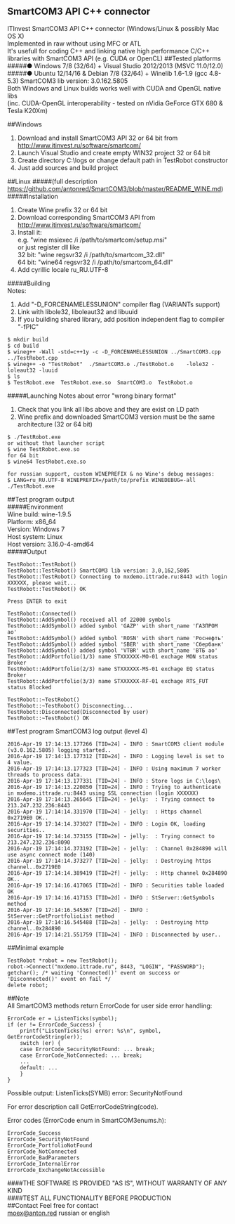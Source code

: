 ## SmartCOM3 API C++ connector
ITInvest SmartCOM3 API C++ connector (Windows/Linux & possibly Mac OS X)    
Implemented in raw without using MFC or ATL		
It's usefull for coding C++ and linking native high performance C/C++ libraries with SmartCOM3 API (e.g. CUDA or OpenCL)
##Tested platforms
#####● Windows 7/8 (32/64) + Visual Studio 2012/2013 (MSVC 11.0/12.0)
#####● Ubuntu 12/14/16 & Debian 7/8 (32/64) + Winelib 1.6-1.9 (gcc 4.8-5.3)	
SmartCOM3 lib version: 3.0.162.5805     
Both Windows and Linux builds works well with CUDA and OpenGL native libs       
(inc. CUDA-OpenGL interoperability - tested on nVidia GeForce GTX 680 & Tesla K20Xm)

##Windows
1. Download and install SmartCOM3 API 32 or 64 bit from http://www.itinvest.ru/software/smartcom/
2. Launch Visual Studio and create empty WIN32 project 32 or 64 bit
3. Create directory C:\logs or change default path in TestRobot constructor
4. Just add sources and build project

##Linux
#####(full description https://github.com/antonred/SmartCOM3/blob/master/README_WINE.md)
#####Installation
1. Create Wine prefix 32 or 64 bit
2. Download corresponding SmartCOM3 API from http://www.itinvest.ru/software/smartcom/
3. Install it:      
    e.g. "wine msiexec /i /path/to/smartcom/setup.msi"    
    or just register dll like		
    32 bit: "wine regsvr32 /i /path/to/smartcom_32.dll"		
    64 bit: "wine64 regsvr32 /i /path/to/smartcom_64.dll"	
4. Add cyrillic locale ru_RU.UTF-8

#####Building     
Notes:      
1. Add "-D_FORCENAMELESSUNION" compiler flag (VARIANTs support)        
2. Link with libole32, liboleaut32 and libuuid      
3. If you building shared library, add position independent flag to compiler "-fPIC"     
```
$ mkdir build
$ cd build
$ wineg++ -Wall -std=c++1y -c -D_FORCENAMELESSUNION ../SmartCOM3.cpp ../TestRobot.cpp
$ wineg++ -o "TestRobot"  ./SmartCOM3.o ./TestRobot.o    -lole32 -loleaut32 -luuid
$ ls
$ TestRobot.exe  TestRobot.exe.so  SmartCOM3.o  TestRobot.o
```
#####Launching
Notes about error "wrong binary format"      
1. Check that you link all libs above and they are exist on LD path         
2. Wine prefix and downloaded SmartCOM3 version must be the same architecture (32 or 64 bit)       
```
$ ./TestRobot.exe    
or without that launcher script
$ wine TestRobot.exe.so
for 64 bit
$ wine64 TestRobot.exe.so

for russian support, custom WINEPREFIX & no Wine's debug messages:
$ LANG=ru_RU.UTF-8 WINEPREFIX=/path/to/prefix WINEDEBUG=-all ./TestRobot.exe
```
##Test program output	
#####Environment		
    Wine build: wine-1.9.5	
    Platform: x86_64	
    Version: Windows 7	
    Host system: Linux	
    Host version: 3.16.0-4-amd64	
#####Output		
```
TestRobot::TestRobot()
TestRobot::TestRobot() SmartCOM3 lib version: 3,0,162,5805
TestRobot::TestRobot() Connecting to mxdemo.ittrade.ru:8443 with login XXXXXX, please wait...
TestRobot::TestRobot() OK

Press ENTER to exit

TestRobot::Connected()
TestRobot::AddSymbol() received all of 22000 symbols
TestRobot::AddSymbol() added symbol 'GAZP' with short_name 'ГАЗПРОМ ао'
TestRobot::AddSymbol() added symbol 'ROSN' with short_name 'Роснефть'
TestRobot::AddSymbol() added symbol 'SBER' with short_name 'Сбербанк'
TestRobot::AddSymbol() added symbol 'VTBR' with short_name 'ВТБ ао'
TestRobot::AddPortfolio(1/3) name STXXXXXX-MO-01 exchage MON status Broker
TestRobot::AddPortfolio(2/3) name STXXXXXX-MS-01 exchage EQ status Broker
TestRobot::AddPortfolio(3/3) name STXXXXXX-RF-01 exchage RTS_FUT status Blocked

TestRobot::~TestRobot()
TestRobot::~TestRobot() Disconnecting...
TestRobot::Disconnected(Disconnected by user)
TestRobot::~TestRobot() OK
```
##Test program SmartCOM3 log output (level 4)   
```
2016-Apr-19 17:14:13.177266 [TID=24] - INFO : SmartCOM3 client module (v3.0.162.5805) logging started.. 
2016-Apr-19 17:14:13.177312 [TID=24] - INFO : Logging level is set to 4 value. 
2016-Apr-19 17:14:13.177323 [TID=24] - INFO : Using maximum 7 worker threads to process data. 
2016-Apr-19 17:14:13.177331 [TID=24] - INFO : Store logs in C:\logs\ 
2016-Apr-19 17:14:13.220850 [TID=24] - INFO : Trying to authenticate in mxdemo.ittrade.ru:8443 using SSL connection (login XXXXXX) 
2016-Apr-19 17:14:13.265645 [TID=24] - jelly:  : Trying connect to 213.247.232.236:8443 
2016-Apr-19 17:14:14.331970 [TID=24] - jelly:  : Https channel 0x2719E0 OK.. 
2016-Apr-19 17:14:14.373027 [TID=2e] - INFO : Login OK, loading securities.. 
2016-Apr-19 17:14:14.373155 [TID=2e] - jelly:  : Trying connect to 213.247.232.236:8090 
2016-Apr-19 17:14:14.373192 [TID=2e] - jelly:  : Channel 0x284890 will use async connect mode (140) 
2016-Apr-19 17:14:14.373277 [TID=2e] - jelly:  : Destroying https channel..0x2719E0 
2016-Apr-19 17:14:14.389419 [TID=2f] - jelly:  : Http channel 0x284890 OK.. 
2016-Apr-19 17:14:16.417065 [TID=2d] - INFO : Securities table loaded OK 
2016-Apr-19 17:14:16.417153 [TID=2d] - INFO : StServer::GetSymbols method 
2016-Apr-19 17:14:16.545367 [TID=2d] - INFO : StServer::GetPrortfolioList method 
2016-Apr-19 17:14:16.545488 [TID=2a] - jelly:  : Destroying http channel..0x284890 
2016-Apr-19 17:14:21.551759 [TID=24] - INFO : Disconnected by user.. 
``` 
##Minimal example        
```
TestRobot *robot = new TestRobot();
robot->Connect("mxdemo.ittrade.ru", 8443, "LOGIN", "PASSWORD");
getchar(); /* waiting 'Connected()' event on success or 'Disconnected()' event on fail */
delete robot;
```
##Note    
All SmartCOM3 methods return ErrorCode for user side error handling:   
```
ErrorCode er = ListenTicks(symbol);
if (er != ErrorCode_Success) {
	printf("ListenTicks(%s) error: %s\n", symbol, GetErrorCodeString(er));
	switch (er) {
	case ErrorCode_SecurityNotFound: ... break;
	case ErrorCode_NotConnected: ... break;
	...
	default: ...
	}
}
```
Possible output: ListenTicks(SYMB) error: SecurityNotFound		

For error description call GetErrorCodeString(code).	
	
Error codes (ErrorCode enum in SmartCOM3enums.h):
```
ErrorCode_Success
ErrorCode_SecurityNotFound
ErrorCode_PortfolioNotFound
ErrorCode_NotConnected
ErrorCode_BadParameters
ErrorCode_InternalError
ErrorCode_ExchangeNotAccessible
```
####THE SOFTWARE IS PROVIDED "AS IS", WITHOUT WARRANTY OF ANY KIND    
####TEST ALL FUNCTIONALITY BEFORE PRODUCTION      
##Contact
Feel free for contact        
moex@anton.red russian or english
